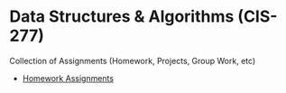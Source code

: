 # Data Structures & Algorithms (CIS-277)

Collection of Assignments (Homework, Projects, Group Work, etc)

* [Homework Assignments](https://github.com/dmaisano/CIS-277/tree/master/homework)
